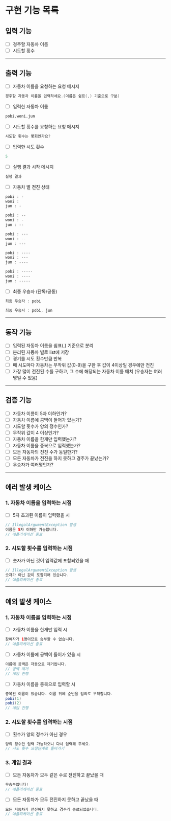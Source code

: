 # 구현 기능 목록

## 입력 기능
- [ ] 경주할 자동차 이름
- [ ] 시도할 횟수

- - -

## 출력 기능
- [ ] 자동차 이름을 요청하는 요청 메시지
```java
경주할 자동차 이름을 입력하세요.(이름은 쉼표(,) 기준으로 구분)
```

- [ ] 입력한 자동차 이름
```java
pobi,woni,jun
```

- [ ] 시도할 횟수를 요청하는 요청 메시지
```java
시도할 횟수는 몇회인가요?
```

- [ ] 입력한 시도 횟수
```java
5
```

- [ ] 실행 결과 시작 메시지
```java
실행 결과
```

- [ ] 자동차 별 전진 상태
```java
pobi : -
woni :
jun : -

pobi : --
woni : -
jun : --

pobi : ---
woni : --
jun : ---

pobi : ----
woni : ---
jun : ----

pobi : -----
woni : ----
jun : -----
```

- [ ] 최종 우승자 (단독/공동)
```java
최종 우승자 : pobi
```
```java
최종 우승자 : pobi, jun
```

- - -

## 동작 기능
- [ ] 입력된 자동차 이름을 쉼표(,) 기준으로 분리
- [ ] 분리된 자동차 별로 list에 저장
- [ ] 경기를 시도 횟수만큼 반복
- [ ] 매 시도마다 자동차는 무작위 값(0-9)을 구한 후 값이 4이상일 경우에만 전진
- [ ] 가장 많이 전진된 수를 구하고, 그 수에 해당되는 자동차 이름 매치 (우승자는 여러 명일 수 있음)

- - -

## 검증 기능
- [ ] 자동차 이름이 5자 이하인가?
- [ ] 자동차 이름에 공백이 들어가 있는가?
- [ ] 시도할 횟수가 양의 정수인가?
- [ ] 무작위 값이 4 이상인가?
- [ ] 자동차 이름을 한개만 입력했는가?
- [ ] 자동차 이름을 중복으로 입력했는가?
- [ ] 모든 자동차의 전진 수가 동일한가?
- [ ] 모든 자동차가 전진을 하지 못하고 경주가 끝났는가?
- [ ] 우승자가 여러명인가?

- - -

## 에러 발생 케이스
### 1. 자동차 이름을 입력하는 시점
- [ ] 5자 초과된 이름이 입력됐을 시
```java
// IllegalArgumentException 발생
이름은 5자 이하만 가능합니다. 
// 애플리케이션 종료
```

### 2. 시도할 횟수를 입력하는 시점
- [ ] 숫자가 아닌 것이 입력값에 포함되있을 때
```java
// IllegalArgumentException 발생
숫자가 아닌 값이 포함되어 있습니다.
// 애플리케이션 종료
```

***

## 예외 발생 케이스
### 1. 자동차 이름을 입력하는 시점
- [ ] 자동차 이름을 한개만 입력 시
```java
참여자가 1명이므로 승부할 수 없습니다.
// 애플리케이션 종료
```

- [ ] 자동차 이름에 공백이 들어가 있을 시
```java
이름에 공백은 자동으로 제거됩니다.
// 공백 제거
// 게임 진행
```

- [ ] 자동차 이름을 중복으로 입력할 시
```java
중복된 이름이 있습니다. 이름 뒤에 순번을 임의로 부착합니다.
pobi(1)
pobi(2)
// 게임 진행
```

### 2. 시도할 횟수를 입력하는 시점
- [ ] 횟수가 양의 정수가 아닌 경우
```java
양의 정수만 입력 가능하오니 다시 입력해 주세요. 
// 시도 횟수 요청단계로 돌아가기
```

### 3. 게임 결과
- [ ] 모든 자동차가 모두 같은 수로 전진하고 끝났을 때
```java
무승부입니다! 
// 애플리케이션 종료
```

- [ ] 모든 자동차가 모두 전진하지 못하고 끝났을 때
```java
모든 자동차가 전진하지 못하고 경주가 종료되었습니다.
// 애플리케이션 종료
```